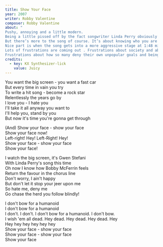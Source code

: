 ```yaml
---
title: Show Your Face
year: 2007
writer: Robby Valentine
composer: Robby Valentine
about: "
Pushy, annoying and a little modern.
Being a little pissed off by the fact songwriter Linda Perry obviously listened a little too well to the verses of his song “What In The World I’m Waiting For” from the 2000 released Valentine album ‘Believing Is Seeing’ for Gwen Stefanie’s solo debut single : “What You Waiting For” , RV wrote this track to show his dissatisfaction .
But there’s more to the song of course. It’s about knowing who you are and what you stand for.
Nice part is when the song gets into a more aggressive stage at 1:48 min. The threatening builds up, then shouts….. “I don’t bow for a humanoid !!!!”
Lots of frustrations are coming out . Frustrations about society and about how pure souls are being deformed, or let themselves being deformed .
Frustrations about how so many deny their own unpopular goals and being."
credits:
  - key: KX Synthesizer-lick
    value: Juicy
---
```


<p>You want the big screen - you want a fast car<br />
But every time in vain you try<br />
To write a hit song - become a rock star<br />
Relentlessly the years go by<br />
I love you - I hate you<br />
I'll take it all anyway you want to<br />
I'll help you, stand by you<br />
But now it's time you're gonna get through</p>

<p>(And) Show your face - show your face<br />
Show your face now!<br />
Left-right! Hey! Left-Right! Hey!<br />
Show your face - show your face<br />
Show your face!</p>

<p>I watch the big screen, it's Gwen Stefani<br />
With Linda Perry's song this time<br />
Oh now I know how Bobby McFerrin feels<br />
Return the favour in the chorus line<br />
Don't worry, I ain't happy<br />
But don't let it stop your jeer upon me<br />
So hate me, deny me<br />
Go chase the herd you follow blindly!</p>

<p>I don't bow for a humanoid<br />
I don't bow for a humanoid<br />
I don't. I don't. I don't bow for a humanoid. I don't bow.<br />
I wish 'em all dead. Hey dead. Hey dead. Hey dead. Hey<br />
Hey hey hey hey hey hey<br />
Show your face - show your face<br />
Show your face - show your face<br />
Show your face</p>